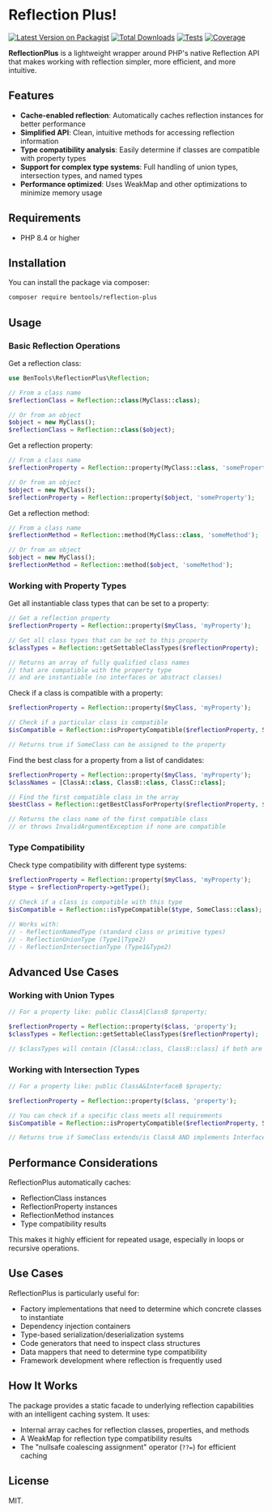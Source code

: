 # Reflection Plus!

[![Latest Version on Packagist](https://img.shields.io/packagist/v/bentools/reflection-plus.svg?style=flat-square)](https://packagist.org/packages/bentools/reflection-plus)
[![Total Downloads](https://img.shields.io/packagist/dt/bentools/reflection-plus.svg?style=flat-square)](https://packagist.org/packages/bentools/reflection-plus)
[![Tests](https://img.shields.io/github/actions/workflow/status/bpolaszek/reflection-plus/ci.yml?branch=main&label=tests&style=flat-square)](https://github.com/bentools/reflection-plus/actions/workflows/run-tests.yml)
[![Coverage](https://codecov.io/gh/bpolaszek/reflection-plus/graph/badge.svg?token=ACv1Uwlqft)](https://codecov.io/gh/bpolaszek/reflection-plus)

**ReflectionPlus** is a lightweight wrapper around PHP's native Reflection API that makes working with reflection simpler, more efficient, and more intuitive.

## Features

- **Cache-enabled reflection**: Automatically caches reflection instances for better performance
- **Simplified API**: Clean, intuitive methods for accessing reflection information
- **Type compatibility analysis**: Easily determine if classes are compatible with property types
- **Support for complex type systems**: Full handling of union types, intersection types, and named types
- **Performance optimized**: Uses WeakMap and other optimizations to minimize memory usage

## Requirements

- PHP 8.4 or higher

## Installation

You can install the package via composer:

```bash
composer require bentools/reflection-plus
```

## Usage

### Basic Reflection Operations

Get a reflection class:

```php
use BenTools\ReflectionPlus\Reflection;

// From a class name
$reflectionClass = Reflection::class(MyClass::class);

// Or from an object
$object = new MyClass();
$reflectionClass = Reflection::class($object);
```

Get a reflection property:

```php
// From a class name
$reflectionProperty = Reflection::property(MyClass::class, 'someProperty');

// Or from an object
$object = new MyClass();
$reflectionProperty = Reflection::property($object, 'someProperty');
```

Get a reflection method:

```php
// From a class name
$reflectionMethod = Reflection::method(MyClass::class, 'someMethod');

// Or from an object
$object = new MyClass();
$reflectionMethod = Reflection::method($object, 'someMethod');
```

### Working with Property Types

Get all instantiable class types that can be set to a property:

```php
// Get a reflection property
$reflectionProperty = Reflection::property($myClass, 'myProperty');

// Get all class types that can be set to this property
$classTypes = Reflection::getSettableClassTypes($reflectionProperty);

// Returns an array of fully qualified class names
// that are compatible with the property type
// and are instantiable (no interfaces or abstract classes)
```

Check if a class is compatible with a property:

```php
$reflectionProperty = Reflection::property($myClass, 'myProperty');

// Check if a particular class is compatible
$isCompatible = Reflection::isPropertyCompatible($reflectionProperty, SomeClass::class);

// Returns true if SomeClass can be assigned to the property
```

Find the best class for a property from a list of candidates:

```php
$reflectionProperty = Reflection::property($myClass, 'myProperty');
$classNames = [ClassA::class, ClassB::class, ClassC::class];

// Find the first compatible class in the array
$bestClass = Reflection::getBestClassForProperty($reflectionProperty, $classNames);

// Returns the class name of the first compatible class
// or throws InvalidArgumentException if none are compatible
```

### Type Compatibility

Check type compatibility with different type systems:

```php
$reflectionProperty = Reflection::property($myClass, 'myProperty');
$type = $reflectionProperty->getType();

// Check if a class is compatible with this type
$isCompatible = Reflection::isTypeCompatible($type, SomeClass::class);

// Works with:
// - ReflectionNamedType (standard class or primitive types)
// - ReflectionUnionType (Type1|Type2)
// - ReflectionIntersectionType (Type1&Type2)
```

## Advanced Use Cases

### Working with Union Types

```php
// For a property like: public ClassA|ClassB $property;

$reflectionProperty = Reflection::property($class, 'property');
$classTypes = Reflection::getSettableClassTypes($reflectionProperty);

// $classTypes will contain [ClassA::class, ClassB::class] if both are instantiable
```

### Working with Intersection Types

```php
// For a property like: public ClassA&InterfaceB $property;

$reflectionProperty = Reflection::property($class, 'property');

// You can check if a specific class meets all requirements
$isCompatible = Reflection::isPropertyCompatible($reflectionProperty, SomeClass::class);

// Returns true if SomeClass extends/is ClassA AND implements InterfaceB
```

## Performance Considerations

ReflectionPlus automatically caches:

- ReflectionClass instances
- ReflectionProperty instances
- ReflectionMethod instances
- Type compatibility results

This makes it highly efficient for repeated usage, especially in loops or recursive operations.

## Use Cases

ReflectionPlus is particularly useful for:

- Factory implementations that need to determine which concrete classes to instantiate
- Dependency injection containers
- Type-based serialization/deserialization systems
- Code generators that need to inspect class structures
- Data mappers that need to determine type compatibility
- Framework development where reflection is frequently used

## How It Works

The package provides a static facade to underlying reflection capabilities with an intelligent caching system. It uses:

- Internal array caches for reflection classes, properties, and methods
- A WeakMap for reflection type compatibility results
- The "nullsafe coalescing assignment" operator (`??=`) for efficient caching

## License

MIT.
